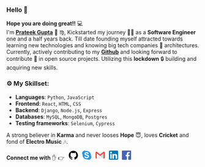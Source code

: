 ### Hello :wave:
**Hope you are doing great!!** :computer: <br> I'm **[Prateek Gupta](https://www.linkedin.com/in/prateek-gupta-6057a2a3/)** :man: :virgo:, Kickstarted my journey :running_man: as a **Software Engineer** one and a half years back. Till date founding myself attracted towards learning new technologies and knowing big tech companies :office: architectures.<br>
Currently, actively contributing to my **[Github](https://github.com/Prat9501?tab=repositories)** and looking forward to contribute :open_hands: in open source projects. Utilizing this **lockdown** :lock: building and acquiring new skills. 


### :gear: My Skillset:

- **Languages**: `Python`, `JavaScript`
- **Frontend**: `React`, `HTML`, `CSS`
- **Backend**: `Django`, `Node.js`, `Express`
- **Databases**: `MySQL`, `MongoDB`, `Postgres`
- **Testing frameworks**: `Selenium`, `Cypress`

A strong believer in **Karma** and never looses **Hope** :innocent:, loves **Cricket** and fond of **Electro Music** :notes:.


**Connect me with** :hand: :point_right: &ensp;[![](icons/github-24.png)](https://github.com/Prat9501) &ensp;[![](icons/skype-24.png)](https://join.skype.com/invite/YMq9Drjbfddr) &ensp;[![](icons/gmail-24.png)](mailto:prateekg.9501@gmail.com) &ensp;[![](icons/linkedin-24.png)](https://www.linkedin.com/in/prateek-gupta-6057a2a3/) &ensp;[![](icons/facebook-24.png)](https://www.facebook.com/prateek.gupta.31149359) 
